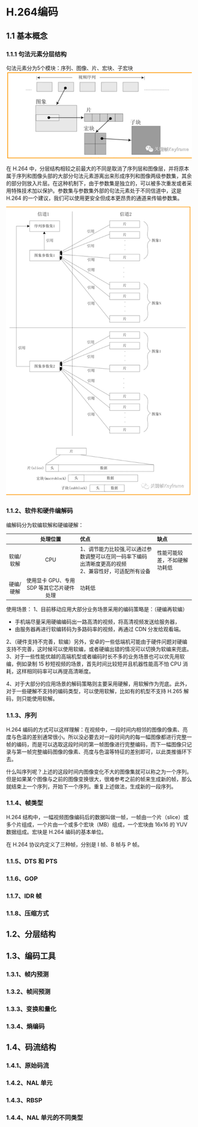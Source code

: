 # H.264编码

## 1.1 基本概念

### 1.1.1 句法元素分层结构
句法元素分为5个模块：序列、图像、片、宏块、子宏块
![句法元素分层](./assets/H264/image1.png)

在 H.264 中，分层结构相较之前最大的不同是取消了序列层和图像层，并将原本属于序列和图像头部的大部分句法元素游离出来形成序列和图像两级参数集，其余的部分则放入片层。在这种机制下，由于参数集是独立的，可以被多次重发或者采用特殊技术加以保护。参数集与参数集外部的句法元素处于不同信道中，这是 H.264 的一个建议，我们可以使用更安全但成本更昂贵的通道来传输参数集。

![信道传输](./assets/H264/image2.png)

### 1.1.2、软件和硬件编解码
编解码分为软编软解和硬编硬解：

|        |  处理位置  |优点         | 缺点        |
|:-----------:|:-------------:|:-------------|:-------------|
| 软编/软解 | CPU  | 1、调节能力比较强,可以通过参数调整可以在同一码率下编码出清晰度更高的视频<br/> 2、兼容性好，可适配所有设备 |  性能可能较差，不如硬解功耗低
| 硬编/硬解 | 使用显卡 GPU、专用 SDP 等其它芯片硬件处理  | 功耗低 |

使用场景：
1、目前移动应用大部分业务场景采用的编码策略是：（硬编再软编）
- 手机端尽量采用硬编编码出一路高清的视频，将高清视频发送给服务器，
- 由服务器再进行软编转码为多路码率的视频，再通过 CDN 分发给观看端。

2、（硬件支持不完善，软编）另外，安卓的一些低端机可能由于硬件问题对硬编支持不完善，这时候可以使用软编，或者硬编出错的情况可以切换为软编来兜底。
3、对于一些性能优越的高端机型或者编码时长不多的业务场景也可以优先用软编，例如录制 15 秒短视频的场景，首先时间比较短并且机器性能高不怕 CPU 消耗，这样相同码率可以再提高清晰度。

4、对于大部分的应用场景的解码策略则主要采用硬解，用软解作为兜底。此外，对于一些硬解不支持的编码类型，可以使用软解，比如有的机型不支持 H.265 解码，则只能使用软解。


### 1.1.3、序列
H.264 编码的方式可以这样理解：在视频中，一段时间内相邻的图像的像素、亮度与色温的差别通常很小。所以没必要去对一段时间内的每一幅图像都进行完整一帧的编码，而是可以选取这段时间的第一帧图像进行完整编码，而下一幅图像只记录与第一帧完整编码图像的像素、亮度与色温等特征的差别即可，以此类推循环下去。
 
什么叫序列呢？上述的这段时间内图像变化不大的图像集就可以称之为一个序列。但是如果某个图像与之前的图像变换很大，很难参考之前的帧来生成新的帧，那么就结束上一个序列，开始下一个序列。重复上述做法，生成新的一段序列。


### 1.1.4、帧类型
H.264 结构中，一幅视频图像编码后的数据叫做一帧，一帧由一个片（slice）或多个片组成，一个片由一个或多个宏块（MB）组成，一个宏块由 16x16 的 YUV 数据组成。宏块是 H.264 编码的基本单位。

在 H.264 协议内定义了三种帧，分别是 I 帧、B 帧与 P 帧。



### 1.1.5、DTS 和 PTS

### 1.1.6、GOP

### 1.1.7、IDR 帧

### 1.1.8、压缩方式



## 1.2、分层结构



## 1.3、编码工具

### 1.3.1、帧内预测

### 1.3.2、帧间预测

### 1.3.3、变换和量化


### 1.3.4、熵编码


## 1.4、码流结构

### 1.4.1、原始码流

### 1.4.2、NAL 单元

### 1.4.3、RBSP

### 1.4.4、NAL 单元的不同类型